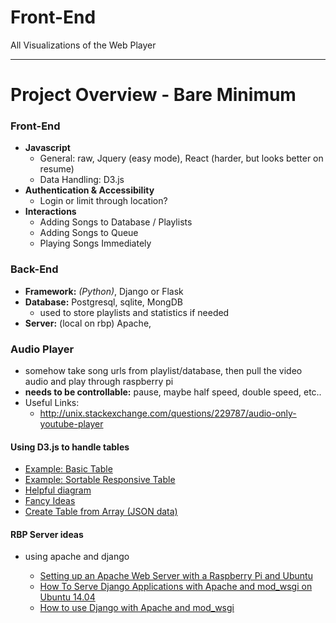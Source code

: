 # Front-End
All Visualizations of the Web Player

---

# Project Overview - Bare Minimum

### Front-End

- **Javascript**
  - General: raw, Jquery (easy mode), React (harder, but looks better on resume)
  - Data Handling: D3.js
- **Authentication & Accessibility**
  - Login or limit through location?
- **Interactions**
  - Adding Songs to Database / Playlists
  - Adding Songs to Queue
  - Playing Songs Immediately

### Back-End

- **Framework:** *(Python)*, Django or Flask
- **Database:** Postgresql, sqlite, MongDB
  - used to store playlists and statistics if needed
- **Server:** (local on rbp) Apache, 

### Audio Player

- somehow take song urls from playlist/database, then pull the video audio and play through raspberry pi
- **needs to be controllable:** pause, maybe half speed, double speed, etc..
- Useful Links:
  - http://unix.stackexchange.com/questions/229787/audio-only-youtube-player






#### Using D3.js to handle tables
- [Example: Basic Table](https://gist.github.com/gka/17ee676dc59aa752b4e6)
- [Example: Sortable Responsive Table](http://bl.ocks.org/AMDS/4a61497182b8fcb05906)
- [Helpful diagram](http://prcweb.co.uk/lab/selection/)
- [Fancy Ideas](http://bl.ocks.org/llimllib/841dd138e429bb0545df)
- [Create Table from Array (JSON data)](https://gist.github.com/LevelbossMike/2623382)

#### RBP Server ideas
- using apache and django
  - [Setting up an Apache Web Server with a Raspberry Pi and Ubuntu ](https://www.raspberrypi.org/documentation/remote-access/web-server/apache.md)
  - [How To Serve Django Applications with Apache and mod_wsgi on Ubuntu 14.04](https://www.digitalocean.com/community/tutorials/how-to-serve-django-applications-with-apache-and-mod_wsgi-on-ubuntu-14-04)
  - [How to use Django with Apache and mod_wsgi](https://docs.djangoproject.com/en/1.10/howto/deployment/wsgi/modwsgi/)

  ​
